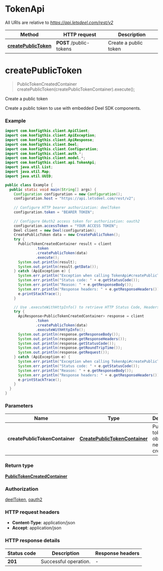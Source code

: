 # TokenApi

All URIs are relative to *https://api.letsdeel.com/rest/v2*

| Method | HTTP request | Description |
|------------- | ------------- | -------------|
| [**createPublicToken**](TokenApi.md#createPublicToken) | **POST** /public-tokens | Create a public token |


<a name="createPublicToken"></a>
# **createPublicToken**
> PublicTokenCreatedContainer createPublicToken(createPublicTokenContainer).execute();

Create a public token

Create a public token to use with embedded Deel SDK components.

### Example
```java
import com.konfigthis.client.ApiClient;
import com.konfigthis.client.ApiException;
import com.konfigthis.client.ApiResponse;
import com.konfigthis.client.Deel;
import com.konfigthis.client.Configuration;
import com.konfigthis.client.auth.*;
import com.konfigthis.client.model.*;
import com.konfigthis.client.api.TokenApi;
import java.util.List;
import java.util.Map;
import java.util.UUID;

public class Example {
  public static void main(String[] args) {
    Configuration configuration = new Configuration();
    configuration.host = "https://api.letsdeel.com/rest/v2";
    
    // Configure HTTP bearer authorization: deelToken
    configuration.token = "BEARER TOKEN";
    
    // Configure OAuth2 access token for authorization: oauth2
    configuration.accessToken = "YOUR ACCESS TOKEN";
    Deel client = new Deel(configuration);
    CreatePublicToken data = new CreatePublicToken();
    try {
      PublicTokenCreatedContainer result = client
              .token
              .createPublicToken(data)
              .execute();
      System.out.println(result);
      System.out.println(result.getData());
    } catch (ApiException e) {
      System.err.println("Exception when calling TokenApi#createPublicToken");
      System.err.println("Status code: " + e.getStatusCode());
      System.err.println("Reason: " + e.getResponseBody());
      System.err.println("Response headers: " + e.getResponseHeaders());
      e.printStackTrace();
    }

    // Use .executeWithHttpInfo() to retrieve HTTP Status Code, Headers and Request
    try {
      ApiResponse<PublicTokenCreatedContainer> response = client
              .token
              .createPublicToken(data)
              .executeWithHttpInfo();
      System.out.println(response.getResponseBody());
      System.out.println(response.getResponseHeaders());
      System.out.println(response.getStatusCode());
      System.out.println(response.getRoundTripTime());
      System.out.println(response.getRequest());
    } catch (ApiException e) {
      System.err.println("Exception when calling TokenApi#createPublicToken");
      System.err.println("Status code: " + e.getStatusCode());
      System.err.println("Reason: " + e.getResponseBody());
      System.err.println("Response headers: " + e.getResponseHeaders());
      e.printStackTrace();
    }
  }
}

```

### Parameters

| Name | Type | Description  | Notes |
|------------- | ------------- | ------------- | -------------|
| **createPublicTokenContainer** | [**CreatePublicTokenContainer**](CreatePublicTokenContainer.md)| Public token object that needs to be created. | |

### Return type

[**PublicTokenCreatedContainer**](PublicTokenCreatedContainer.md)

### Authorization

[deelToken](../README.md#deelToken), [oauth2](../README.md#oauth2)

### HTTP request headers

 - **Content-Type**: application/json
 - **Accept**: application/json

### HTTP response details
| Status code | Description | Response headers |
|-------------|-------------|------------------|
| **201** | Successful operation. |  -  |

